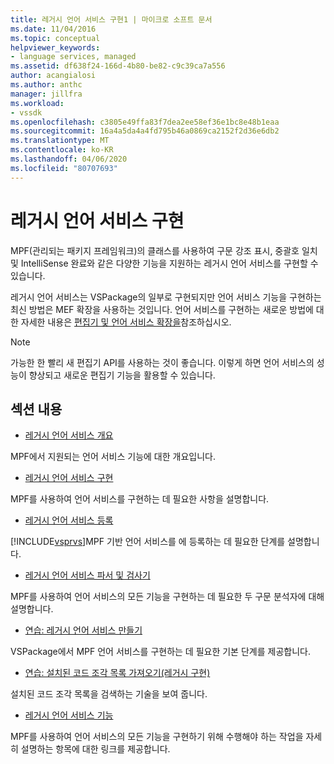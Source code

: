 ```yaml
---
title: 레거시 언어 서비스 구현1 | 마이크로 소프트 문서
ms.date: 11/04/2016
ms.topic: conceptual
helpviewer_keywords:
- language services, managed
ms.assetid: df638f24-166d-4b80-be82-c9c39ca7a556
author: acangialosi
ms.author: anthc
manager: jillfra
ms.workload:
- vssdk
ms.openlocfilehash: c3805e49ffa83f7dea2ee58ef36e1bc8e48b1eaa
ms.sourcegitcommit: 16a4a5da4a4fd795b46a0869ca2152f2d36e6db2
ms.translationtype: MT
ms.contentlocale: ko-KR
ms.lasthandoff: 04/06/2020
ms.locfileid: "80707693"
---
```

# <a name="implementing-a-legacy-language-service"></a>레거시 언어 서비스 구현
MPF(관리되는 패키지 프레임워크)의 클래스를 사용하여 구문 강조 표시, 중괄호 일치 및 IntelliSense 완료와 같은 다양한 기능을 지원하는 레거시 언어 서비스를 구현할 수 있습니다.

 레거시 언어 서비스는 VSPackage의 일부로 구현되지만 언어 서비스 기능을 구현하는 최신 방법은 MEF 확장을 사용하는 것입니다. 언어 서비스를 구현하는 새로운 방법에 대한 자세한 내용은 [편집기 및 언어 서비스 확장을](../../extensibility/editor-and-language-service-extensions.md)참조하십시오.

> [!NOTE]
> 가능한 한 빨리 새 편집기 API를 사용하는 것이 좋습니다. 이렇게 하면 언어 서비스의 성능이 향상되고 새로운 편집기 기능을 활용할 수 있습니다.

## <a name="in-this-section"></a>섹션 내용
- [레거시 언어 서비스 개요](../../extensibility/internals/legacy-language-service-overview.md)

 MPF에서 지원되는 언어 서비스 기능에 대한 개요입니다.

- [레거시 언어 서비스 구현](../../extensibility/internals/implementing-a-legacy-language-service2.md)

 MPF를 사용하여 언어 서비스를 구현하는 데 필요한 사항을 설명합니다.

- [레거시 언어 서비스 등록](../../extensibility/internals/registering-a-legacy-language-service1.md)

 [!INCLUDE[vsprvs](../../code-quality/includes/vsprvs_md.md)]MPF 기반 언어 서비스를 에 등록하는 데 필요한 단계를 설명합니다.

- [레거시 언어 서비스 파서 및 검사기](../../extensibility/internals/legacy-language-service-parser-and-scanner.md)

 MPF를 사용하여 언어 서비스의 모든 기능을 구현하는 데 필요한 두 구문 분석자에 대해 설명합니다.

- [연습: 레거시 언어 서비스 만들기](../../extensibility/internals/walkthrough-creating-a-legacy-language-service.md)

 VSPackage에서 MPF 언어 서비스를 구현하는 데 필요한 기본 단계를 제공합니다.

- [연습: 설치된 코드 조각 목록 가져오기(레거시 구현)](../../extensibility/internals/walkthrough-getting-a-list-of-installed-code-snippets-legacy-implementation.md)

 설치된 코드 조각 목록을 검색하는 기술을 보여 줍니다.

- [레거시 언어 서비스 기능](../../extensibility/internals/legacy-language-service-features1.md)

 MPF를 사용하여 언어 서비스의 모든 기능을 구현하기 위해 수행해야 하는 작업을 자세히 설명하는 항목에 대한 링크를 제공합니다.
